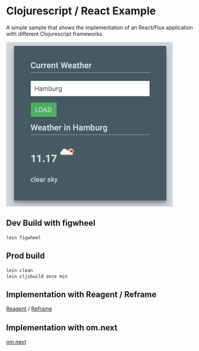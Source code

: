 # Clojurescript / React Example

A simple sample that shows the implementation of an React/Flux application with
different Clojurescript frameworks.
 
[![Sample Application](screenshot.png)](http://rpreissel.github.io/weather-app/index.html)

## Dev Build with figwheel

    lein figwheel

## Prod build

    lein clean
    lein cljsbuild once min

## Implementation with Reagent / Reframe

[Reagent](https://reagent-project.github.io) / [Reframe](https://github.com/Day8/re-frame)

## Implementation with om.next
[om.next](https://github.com/omcljs/om)